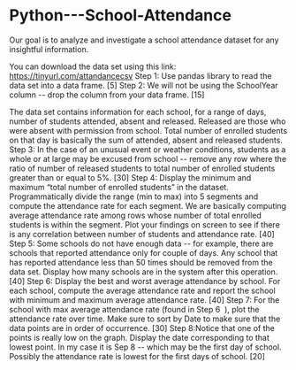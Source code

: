 # Python---School-Attendance
Our goal is to analyze and investigate a school attendance dataset for any insightful information.  
 
You can download the data set using this link: https://tinyurl.com/attandancecsv 
 Step 1:​ Use pandas library to read the data set into a data frame. [5] 
 Step 2:​ We will not be using the ​SchoolYear ​ column -- drop the column from your data frame. [15] 
 
The data set contains information for each school, for a range of days, number of students attended, absent and released. Released are those who were absent with permission from school. Total number of enrolled students on that day is basically the sum of attended, absent and released students.  
 Step 3: ​In the case of an unusual event or weather conditions, students as a whole or at large may be excused from school -- remove any row where the ratio of number of released students to total number of enrolled students greater than or equal to 5%. [30] 
 Step 4: ​Display the minimum and maximum “total number of enrolled students” in the dataset. Programmatically divide the range (min to max) into 5 segments and compute the attendance rate for each segment. We are basically computing average attendance rate among rows whose number of total enrolled students is within the segment. Plot your findings on screen to see if there is any correlation between number of students and attendance rate. [40] 
 Step 5: ​Some schools do not have enough data -- for example, there are schools that reported attendance only for couple of days. Any school that has reported attendance less than 50 times should be removed from the data set. Display how many schools are in the system after this operation. [40] 
 Step 6: ​Display the best and worst average attendance by school. For each school, compute the average attendance rate and report the school with minimum and maximum average attendance rate. [40] 
 Step 7: ​For the school with max average attendance rate (found in ​Step 6 ​ ), plot the attendance rate over time. Make sure to sort by Date to make sure that the data points are in order of occurrence. [30] 
 Step 8:​ Notice that one of the points is really low on the graph. Display the date corresponding to that lowest point. In my case it is Sep 8 -- which may be the first day of school. Possibly the attendance rate is lowest for the first days of school. [20] 
